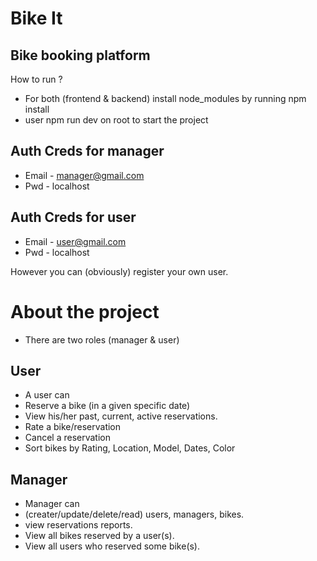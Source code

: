 # Bike It
## Bike booking platform

How to run ?
- For both (frontend & backend) install node_modules by running npm install
- user npm run dev on root to start the project

## Auth Creds for manager

- Email - manager@gmail.com
- Pwd - localhost

## Auth Creds for user
- Email - user@gmail.com
- Pwd - localhost

However you can (obviously) register your own user.


# About the project
- There are two roles (manager & user)


## User

- A user can 
- Reserve a bike (in a given specific date)
- View his/her past, current, active reservations.
- Rate a bike/reservation
- Cancel a reservation
- Sort bikes by Rating, Location, Model, Dates, Color
## Manager

- Manager can 
- (creater/update/delete/read) users, managers, bikes.
- view reservations reports.
- View all bikes reserved by a user(s).
- View all users who reserved some bike(s).